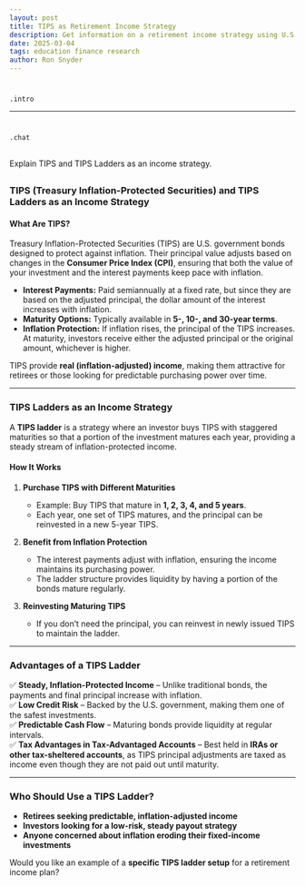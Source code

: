 ```yaml
---
layout: post
title: TIPS as Retirement Income Strategy
description: Get information on a retirement income strategy using U.S. government bonds designed to protect against inflation.
date: 2025-03-04
tags: education finance research
author: Ron Snyder
---
```


#
`.intro`

---

#
`.chat`

##

Explain TIPS and TIPS Ladders as an income strategy.

##

### **TIPS (Treasury Inflation-Protected Securities) and TIPS Ladders as an Income Strategy**

#### **What Are TIPS?**
Treasury Inflation-Protected Securities (TIPS) are U.S. government bonds designed to protect against inflation. Their principal value adjusts based on changes in the **Consumer Price Index (CPI)**, ensuring that both the value of your investment and the interest payments keep pace with inflation. 

- **Interest Payments:** Paid semiannually at a fixed rate, but since they are based on the adjusted principal, the dollar amount of the interest increases with inflation.
- **Maturity Options:** Typically available in **5-, 10-, and 30-year terms**.
- **Inflation Protection:** If inflation rises, the principal of the TIPS increases. At maturity, investors receive either the adjusted principal or the original amount, whichever is higher.

TIPS provide **real (inflation-adjusted) income**, making them attractive for retirees or those looking for predictable purchasing power over time.

---

### **TIPS Ladders as an Income Strategy**
A **TIPS ladder** is a strategy where an investor buys TIPS with staggered maturities so that a portion of the investment matures each year, providing a steady stream of inflation-protected income.

#### **How It Works**
1. **Purchase TIPS with Different Maturities**  
   - Example: Buy TIPS that mature in **1, 2, 3, 4, and 5 years**.  
   - Each year, one set of TIPS matures, and the principal can be reinvested in a new 5-year TIPS.

2. **Benefit from Inflation Protection**  
   - The interest payments adjust with inflation, ensuring the income maintains its purchasing power.
   - The ladder structure provides liquidity by having a portion of the bonds mature regularly.

3. **Reinvesting Maturing TIPS**  
   - If you don’t need the principal, you can reinvest in newly issued TIPS to maintain the ladder.

---

### **Advantages of a TIPS Ladder**
✅ **Steady, Inflation-Protected Income** – Unlike traditional bonds, the payments and final principal increase with inflation.  
✅ **Low Credit Risk** – Backed by the U.S. government, making them one of the safest investments.  
✅ **Predictable Cash Flow** – Maturing bonds provide liquidity at regular intervals.  
✅ **Tax Advantages in Tax-Advantaged Accounts** – Best held in **IRAs or other tax-sheltered accounts**, as TIPS principal adjustments are taxed as income even though they are not paid out until maturity.  

---

### **Who Should Use a TIPS Ladder?**
- **Retirees seeking predictable, inflation-adjusted income**  
- **Investors looking for a low-risk, steady payout strategy**  
- **Anyone concerned about inflation eroding their fixed-income investments**  

Would you like an example of a **specific TIPS ladder setup** for a retirement income plan?
